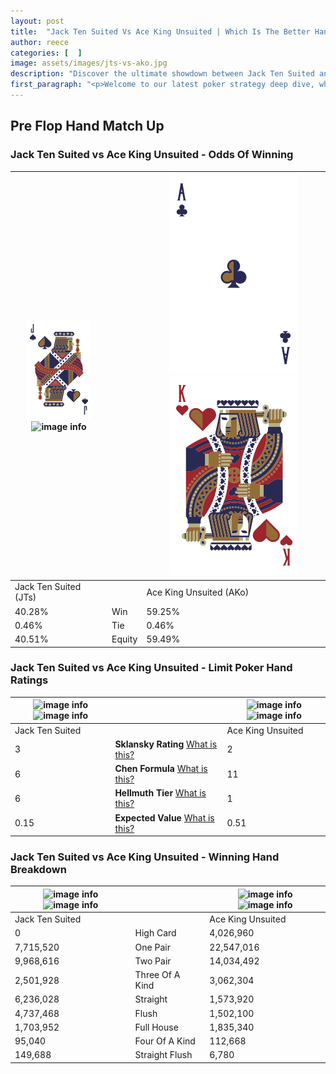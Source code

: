 ```yaml
---
layout: post
title:  "Jack Ten Suited Vs Ace King Unsuited | Which Is The Better Hand In Poker? A Complete Guide"
author: reece
categories: [  ]
image: assets/images/jts-vs-ako.jpg
description: "Discover the ultimate showdown between Jack Ten Suited and Ace King Unsuited in poker! Uncover the odds, strategies, and scenarios where one hand triumphs over the other. Get ready to up your poker game with this thrilling analysis."
first_paragraph: "<p>Welcome to our latest poker strategy deep dive, where we're pitting two distinct hands against each other in a high-stakes showdown: Jack Ten Suited vs Ace King Unsuited.</p><p>In the dynamic world of poker, every decision counts, and knowing which hand holds the upper hand is key to your success at the table.</p><p>In this article, we'll dissect these two hands, explore the scenarios where one dominates the other, and equip you with the knowledge to make strategic choices that can tip the odds in your favor.</p><p>Get ready to unravel the intriguing dynamics of these poker hands and elevate your game to new heights.</p>"
---
```




[comment]: # (sp0)

## Pre Flop Hand Match Up

<div class="table hand-ratings" markdown="1"> 



### Jack Ten Suited vs Ace King Unsuited - Odds Of Winning


    
| ![image info](assets/images/hand1/J.png) ![image info](assets/images/hand1/ts.png) |  | ![image info](assets/images/hand2/A.png) ![image info](assets/images/hand2/ko.png) |
| -------- | -------- | -------- |
| Jack Ten Suited (JTs) |  | Ace King Unsuited (AKo) |
| 40.28% | Win | 59.25% |
| 0.46% | Tie | 0.46% |
| 40.51% | Equity | 59.49% |




[comment]: # (sp1)



### Jack Ten Suited vs Ace King Unsuited - Limit Poker Hand Ratings


    
| ![image info](https://www.riverpairs.com/assets/images/hand1/J.png) ![image info](https://www.riverpairs.com/assets/images/hand1/ts.png) |  | ![image info](https://www.riverpairs.com/assets/images/hand2/A.png) ![image info](https://www.riverpairs.com/assets/images/hand2/ko.png) |
| -------- | -------- | -------- |
| Jack Ten Suited |  | Ace King Unsuited |
| 3 | **Sklansky Rating** [What is this?](/sklansky-rating-explained) | 2 |
| 6 | **Chen Formula** [What is this?](/chen-formula-explained) | 11 |
| 6 | **Hellmuth Tier** [What is this?](/Hellmuth-tier-explained) | 1 |
| 0.15 | **Expected Value** [What is this?](/expected-value-explained) | 0.51 |




[comment]: # (sp2)



### Jack Ten Suited vs Ace King Unsuited - Winning Hand Breakdown


    
| ![image info](https://www.riverpairs.com/assets/images/hand1/J.png) ![image info](https://www.riverpairs.com/assets/images/hand1/ts.png) |  | ![image info](https://www.riverpairs.com/assets/images/hand2/A.png) ![image info](https://www.riverpairs.com/assets/images/hand2/ko.png) |
| -------- | -------- | -------- |
| Jack Ten Suited |  | Ace King Unsuited |
| 0 | High Card | 4,026,960 |
| 7,715,520 | One Pair | 22,547,016 |
| 9,968,616 | Two Pair | 14,034,492 |
| 2,501,928 | Three Of A Kind | 3,062,304 |
| 6,236,028 | Straight | 1,573,920 |
| 4,737,468 | Flush | 1,502,100 |
| 1,703,952 | Full House | 1,835,340 |
| 95,040 | Four Of A Kind | 112,668 |
| 149,688 | Straight Flush | 6,780 |




[comment]: # (sp3)



</div>

[comment]: # (sp4)



[comment]: # (sp5)


